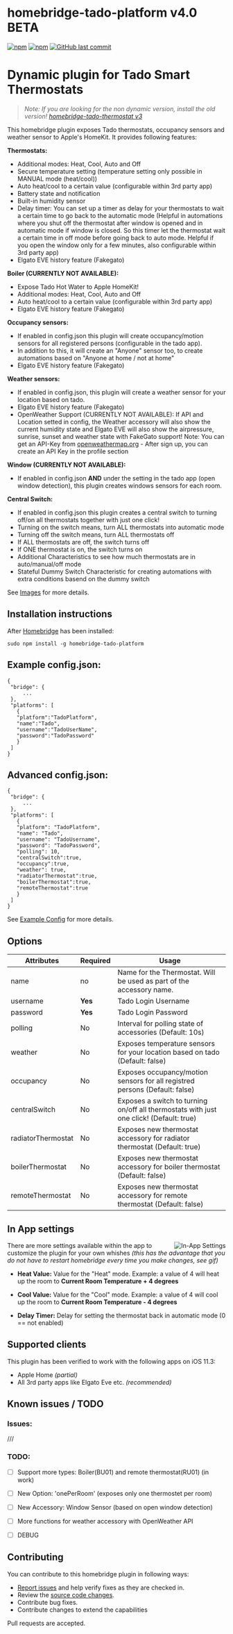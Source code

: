 # homebridge-tado-platform v4.0 BETA

[![npm](https://img.shields.io/npm/v/homebridge-tado-platform.svg?style=flat-square)](https://www.npmjs.com/package/homebridge-tado-platform)
[![npm](https://img.shields.io/npm/dt/homebridge-tado-platform.svg?style=flat-square)](https://www.npmjs.com/package/homebridge-tado-platform)
[![GitHub last commit](https://img.shields.io/github/last-commit/SeydX/homebridge-tado-platform.svg?style=flat-square)](https://github.com/SeydX/homebridge-tado-platform)

# Dynamic plugin for Tado Smart Thermostats
>_Note: If you are looking for the non dynamic version, install the old version! [homebridge-tado-thermostat v3](https://github.com/SeydX/homebridge-tado-thermostat)_ 

This homebridge plugin exposes Tado thermostats, occupancy sensors and weather sensor to Apple's HomeKit. It provides following features:

**Thermostats:**
- Additional modes: Heat, Cool, Auto and Off
- Secure temperature setting (temperature setting only possible in MANUAL mode (heat/cool))
- Auto heat/cool to a certain value (configurable within 3rd party app)
- Battery state and notification
- Built-in humidity sensor
- Delay timer: You can set up a timer as delay for your thermostats to wait a certain time to go back to the automatic mode (Helpful in automations where you shut off the thermostat after window is opened and in automatic mode if window is closed. So this timer let the thermostat wait a certain time in off mode before going back to auto mode. Helpful if you open the window only for a few minutes, also configurable within 3rd party app)
- Elgato EVE history feature (Fakegato)

**Boiler (CURRENTLY NOT AVAILABLE):**
- Expose Tado Hot Water to Apple HomeKit!
- Additional modes: Heat, Cool, Auto and Off
- Auto heat/cool to a certain value (configurable within 3rd party app)
- Elgato EVE history feature (Fakegato)

**Occupancy sensors:**
- If enabled in config.json this plugin will create occupancy/motion sensors for all registered persons (configurable in the tado app).
- In addition to this, it will create an "Anyone" sensor too, to create automations based on "Anyone at home / not at home"
- Elgato EVE history feature (Fakegato)

**Weather sensors:**
- If enabled in config.json, this plugin will create a weather sensor for your location based on tado.
- Elgato EVE history feature (Fakegato)
- OpenWeather Support (CURRENTLY NOT AVAILABLE): If API and Location setted in config, the Weather accessory will also show the current humidity state and Elgato EVE will also show the airpressure, sunrise, sunset and weather state with FakeGato support! Note: You can get an API-Key from [openweathermap.org](https://openweathermap.org) - After sign up, you can create an API Key in the profile section

**Window (CURRENTLY NOT AVAILABLE):**
- If enabled in config.json **AND** under the setting in the tado app (open window detection), this plugin creates windows sensors for each room.

**Central Switch:**
- If enabled in config.json this plugin creates a central switch to turning off/on all thermostats together with just one click!
- Turning on the switch means, turn ALL thermostats into automatic mode
- Turning off the switch means, turn ALL thermostats off
- If ALL thermostats are off, the switch turns off
- If ONE thermostat is on, the switch turns on
- Additional Characteristics to see how much thermostats are in auto/manual/off mode
- Stateful Dummy Switch Characteristic for creating automations with extra conditions basend on the dummy switch

See [Images](https://github.com/SeydX/homebridge-tado-platform/tree/master/images/) for more details.


## Installation instructions

After [Homebridge](https://github.com/nfarina/homebridge) has been installed:

 ```sudo npm install -g homebridge-tado-platform```
 
 
 ## Example config.json:

 ```
{
  "bridge": {
      ...
  },
  "platforms": [
    {
    "platform":"TadoPlatform",
    "name":"Tado",
    "username":"TadoUserName",
    "password":"TadoPassword"
    }
  ]
}
```

 ## Advanced config.json:

 ```
{
  "bridge": {
      ...
  },
  "platforms": [
    {
    "platform": "TadoPlatform",
    "name": "Tado",
    "username": "TadoUsername",
    "password": "TadoPassword",
    "polling": 10,
    "centralSwitch":true,
    "occupancy":true,
    "weather": true,
    "radiatorThermostat":true,
    "boilerThermostat":true,
    "remoteThermostat":true
    }
  ]
}
```
See [Example Config](https://github.com/SeydX/homebridge-tado-platform/edit/master/example-config.json) for more details.


## Options

| Attributes | Required | Usage |
|------------|----------|-------|
| name | no | Name for the Thermostat. Will be used as part of the accessory name.  |
| username | **Yes** | Tado Login Username |
| password | **Yes** | Tado Login Password |
| polling | No | Interval for polling state of accessories (Default: 10s) |
| weather | No | Exposes temperature sensors for your location based on tado (Default: false) | |
| occupancy | No | Exposes occupancy/motion sensors for all registred persons (Default: false) | 
| centralSwitch | No | Exposes a switch to turning on/off all thermostats with just one click! (Default: true) |
| radiatorThermostat | No | Exposes new thermostat accessory for radiator thermostat (Default: true) | 
| boilerThermostat | No | Exposes new thermostat accessory for boiler thermostat (Default: false) | 
| remoteThermostat | No | Exposes new thermostat accessory for remote thermostat (Default: false) | 


## In App settings

<img src="https://github.com/SeydX/homebridge-tado-platform/blob/master/images/tado_settings.gif" align="right" alt="In-App Settings">

There are more settings available within the app to customize the plugin for your own whishes _(this has the advantage that you do not have to restart homebridge every time you make changes, see gif)_

- **Heat Value:** Value for the "Heat" mode. Example: a value of 4 will heat up the room to **Current Room Temperature + 4 degrees**

- **Cool Value:** Value for the "Cool" mode. Example: a value of 4 will cool up the room to **Current Room Temperature - 4 degrees**

- **Delay Timer:** Delay for setting the thermostat back in automatic mode (0 == not enabled)


## Supported clients

This plugin has been verified to work with the following apps on iOS 11.3:

* Apple Home _(partial)_
* All 3rd party apps like Elgato Eve etc. _(recommended)_


## Known issues / TODO

### Issues:
///

### TODO:
- [ ] Support more types: Boiler(BU01) and remote thermostat(RU01) (in work)
- [ ] New Option: 'onePerRoom' (exposes only one thermostet per room)
- [ ] New Accessory: Window Sensor (based on open window detection)
- [ ] More functions for weather accessory with OpenWeather API
- [ ] DEBUG


## Contributing

You can contribute to this homebridge plugin in following ways:

- [Report issues](https://github.com/SeydX/homebridge-tado-platform/issues) and help verify fixes as they are checked in.
- Review the [source code changes](https://github.com/SeydX/homebridge-tado-platform/pulls).
- Contribute bug fixes.
- Contribute changes to extend the capabilities

Pull requests are accepted.
